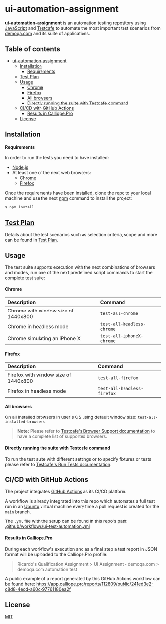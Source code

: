 # ui-automation-assignment

**ui-automation-assignment** is an automation testing repository using [JavaScript](https://developer.mozilla.org/es/docs/Web/JavaScript) and [Testcafe](https://testcafe.io/) to automate the most important test scenarios from [demoqa.com](https://demoqa.com/) and its suite of applications.

## Table of contents
- [ui-automation-assignment](#ui-automation-assignment)
  * [Installation](#installation)
      - [Requirements](#requirements)
  * [Test Plan](#test-plan)
  * [Usage](#usage)
      - [Chrome](#chrome)
      - [Firefox](#firefox)
      - [All browsers](#all-browsers)
      - [Directly running the suite with Testcafe command](#directly-running-the-suite-with-testcafe-command)
  * [CI/CD with GitHub Actions](https://github.com/RicardoToledo/ui-automation-assignment#cicd-with-github-actions)
      - [Results in Calliope.Pro](#results-in-calliopepro)
  * [License](#license)

## Installation

#### Requirements
In order to run the tests you need to have installed:
- [Node.js](https://nodejs.org/en/download/)
- At least one of the next web browsers:
  - [Chrome](https://www.google.com/chrome/)
  - [Firefox](https://www.mozilla.org/en-US/firefox/new/)

Once the requirements have been installed, clone the repo to your local machine and use the next [npm](https://www.npmjs.com/) command to install the project:

```bash
$ npm install
```

##  [Test Plan](test-plan.md)

Details about the test scenarios such as selection criteria, scope and more can be found in [Test Plan](test-plan.md).

## Usage

The test suite supports execution with the next combinations of browsers and modes, run one of the next predefined script commands to start the complete test suite:

#### Chrome
| Description | Command |
| :----------- | :------- |
| Chrome with window size of 1440x800 | `test-all-chrome` |
| Chrome in headless mode | `test-all-headless-chrome` |
| Chrome simulating an iPhone X | `test-all-iphoneX-chrome` |

#### Firefox
| Description | Command |
| :----------- | :------- |
| Firefox with window size of 1440x800 | `test-all-firefox` |
| Firefox in headless mode | `test-all-headless-firefox` |

#### All browsers
On all installed browsers in user's OS using default window size:
 `test-all-installed-browsers`

  > **Note:** Please refer to [Testcafe's Browser Support documentation](https://testcafe.io/documentation/402828/guides/concepts/browsers#browser-support) to have a complete list of supported browsers.

#### Directly running the suite with Testcafe command

To run the test suite with different settings or to specify fixtures or tests please refer to [Testcafe's Run Tests documentation](https://testcafe.io/documentation/402830/guides/basic-guides/run-tests).

## CI/CD with GitHub Actions
The project integrates [GitHub Actions](https://github.com/features/actions) as its CI/CD platform.

A workflow is already integrated into this repo which automates a full test run in an [Ubuntu](https://ubuntu.com/) virtual machine every time a pull request is created for the `main` branch.

The `.yml` file with the setup can be found in this repo's path: [.github/workflows/ui-test-automation.yml](.github/workflows/ui-test-automation.yml)

#### Results in [Calliope.Pro](https://www.calliope.pro/)
During each workflow's execution and as a final step a test report in JSON format will be uploaded to the Calliope.Pro profile:
> Ricardo's Qualification Assignment > UI Assignment - demoqa.com > demoqa.com automation test

A public example of a report generated by this GitHub Actions workflow can be found here:
https://app.calliope.pro/reports/112809/public/241ed3e2-c8d8-4ecd-a60c-97761180ea2f 

## License
[MIT](https://choosealicense.com/licenses/mit/)
